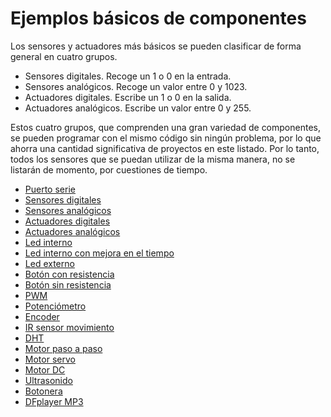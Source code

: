  
 # Ejemplos básicos de componentes

Los sensores y actuadores más básicos se pueden clasificar de forma general en cuatro grupos.

- Sensores digitales. Recoge un 1 o 0 en la entrada.
- Sensores analógicos. Recoge un valor entre 0 y 1023.
- Actuadores digitales. Escribe un 1 o 0 en la salida.
- Actuadores analógicos. Escribe un valor entre 0 y 255.

Estos cuatro grupos, que comprenden una gran variedad de componentes, se pueden programar con el mismo código sin ningún problema, por lo que ahorra una cantidad significativa de proyectos en este listado. Por lo tanto, todos los sensores que se puedan utilizar de la misma manera, no se listarán de momento, por cuestiones de tiempo.

- [Puerto serie](SerialPort)
- [Sensores digitales](SensorDigital)
- [Sensores analógicos](SensorAnalogico)
- [Actuadores digitales](ActuadorDigital)
- [Actuadores analógicos](ActuadorAnalogico)
- [Led interno](LEDinterno)
- [Led interno con mejora en el tiempo](LEDinternoTiempoMejorado)
- [Led externo](LEDexterno)
- [Botón con resistencia](BotonConResistencia)
- [Botón sin resistencia](BotonSinResistencia)
- [PWM](PWMsalida)
- [Potenciómetro](PotenciómetroPWM)
- [Encoder](Encoder)
- [IR sensor movimiento](IRmovimiento)
- [DHT](DHT)
- [Motor paso a paso](MotorPasoPaso)
- [Motor servo](MotorServo)
- [Motor DC](MotorDC)
- [Ultrasonido](Ultrasonido)
- [Botonera](Botonera)
- [DFplayer MP3](MP3dfplayer)
